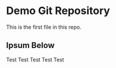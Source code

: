 # Demo Git Repository

This is the first file in this repo.

## Ipsum Below

Test Test Test Test Test
